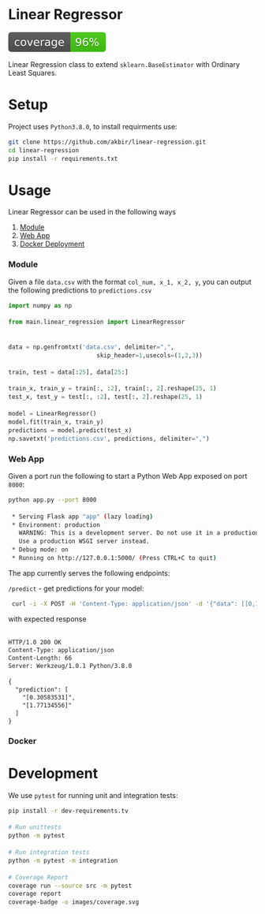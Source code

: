 # Linear Regressor

![CoverageBade](images/coverage.svg)

Linear Regression class to extend `sklearn.BaseEstimator` with Ordinary Least Squares.

# Setup

Project uses `Python3.8.0`, to install requirments use:

```bash
git clone https://github.com/akbir/linear-regression.git
cd linear-regression
pip install -r requirements.txt
```

# Usage

Linear Regressor can be used in the following ways

1. [Module](###Module)
2. [Web App](###WebApp)
3. [Docker Deployment](#Docker)


### Module

Given a file `data.csv` with the format `col_num, x_1, x_2, y`, you can output the following predictions to `predictions.csv`

```python
import numpy as np

from main.linear_regression import LinearRegressor


data = np.genfromtxt('data.csv', delimiter=",",
                         skip_header=1,usecols=(1,2,3))

train, test = data[:25], data[25:]

train_x, train_y = train[:, :2], train[:, 2].reshape(25, 1)
test_x, test_y = test[:, :2], test[:, 2].reshape(25, 1)

model = LinearRegressor()
model.fit(train_x, train_y)
predictions = model.predict(test_x)
np.savetxt('predictions.csv', predictions, delimiter=",")
```

### Web App

Given a port run the following to start a Python Web App exposed on port `8000`:

```bash
python app.py --port 8000 

 * Serving Flask app "app" (lazy loading)
 * Environment: production
   WARNING: This is a development server. Do not use it in a production deployment.
   Use a production WSGI server instead.
 * Debug mode: on
 * Running on http://127.0.0.1:5000/ (Press CTRL+C to quit)
```
The app currently serves the following endpoints:
 
`/predict` - get predictions for your model:

```bash
 curl -i -X POST -H 'Content-Type: application/json' -d '{"data": [[0,1],[2,3]]}' http://127.0.0.1:5000/predict
```

with expected response

```

HTTP/1.0 200 OK
Content-Type: application/json
Content-Length: 66
Server: Werkzeug/1.0.1 Python/3.8.0

{
  "prediction": [
    "[0.30583531]", 
    "[1.77134556]"
  ]
}

```

### Docker




# Development

We use `pytest` for running unit and integration tests:

```bash
pip install -r dev-requirements.tv

# Run unittests
python -m pytest

# Run integration tests
python -m pytest -m integration

# Coverage Report
coverage run --source src -m pytest
coverage report
coverage-badge -o images/coverage.svg
```